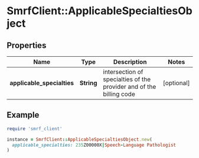 # SmrfClient::ApplicableSpecialtiesObject

## Properties

| Name | Type | Description | Notes |
| ---- | ---- | ----------- | ----- |
| **applicable_specialties** | **String** | intersection of specialties of the provider and of the billing code | [optional] |

## Example

```ruby
require 'smrf_client'

instance = SmrfClient::ApplicableSpecialtiesObject.new(
  applicable_specialties: 235Z00000X|Speech-Language Pathologist
)
```

